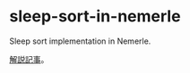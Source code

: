 sleep-sort-in-nemerle
========================

Sleep sort implementation in Nemerle.

[解説記事](http://blog.recyclebin.jp/archives/2694)。

